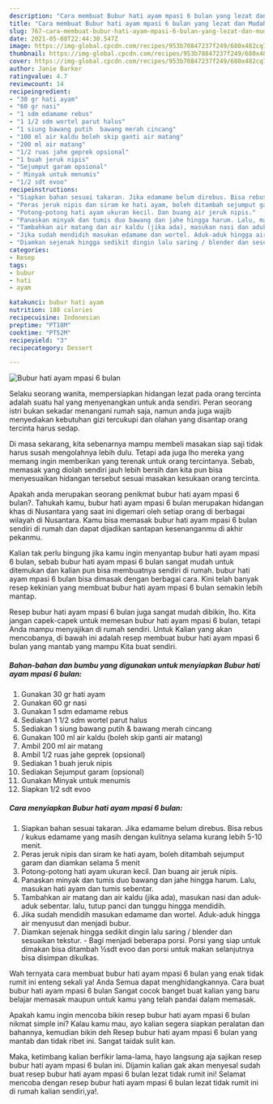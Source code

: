 ```yaml
---
description: "Cara membuat Bubur hati ayam mpasi 6 bulan yang lezat dan Mudah Dibuat"
title: "Cara membuat Bubur hati ayam mpasi 6 bulan yang lezat dan Mudah Dibuat"
slug: 767-cara-membuat-bubur-hati-ayam-mpasi-6-bulan-yang-lezat-dan-mudah-dibuat
date: 2021-05-08T22:44:30.547Z
image: https://img-global.cpcdn.com/recipes/953b70847237f249/680x482cq70/bubur-hati-ayam-mpasi-6-bulan-foto-resep-utama.jpg
thumbnail: https://img-global.cpcdn.com/recipes/953b70847237f249/680x482cq70/bubur-hati-ayam-mpasi-6-bulan-foto-resep-utama.jpg
cover: https://img-global.cpcdn.com/recipes/953b70847237f249/680x482cq70/bubur-hati-ayam-mpasi-6-bulan-foto-resep-utama.jpg
author: Janie Barker
ratingvalue: 4.7
reviewcount: 14
recipeingredient:
- "30 gr hati ayam"
- "60 gr nasi"
- "1 sdm edamame rebus"
- "1 1/2 sdm wortel parut halus"
- "1 siung bawang putih  bawang merah cincang"
- "100 ml air kaldu boleh skip ganti air matang"
- "200 ml air matang"
- "1/2 ruas jahe geprek opsional"
- "1 buah jeruk nipis"
- "Sejumput garam opsional"
- " Minyak untuk menumis"
- "1/2 sdt evoo"
recipeinstructions:
- "Siapkan bahan sesuai takaran. Jika edamame belum direbus. Bisa rebus / kukus edamame yang masih dengan kulitnya selama kurang lebih 5-10 menit."
- "Peras jeruk nipis dan siram ke hati ayam, boleh ditambah sejumput garam dan diamkan selama 5 menit"
- "Potong-potong hati ayam ukuran kecil. Dan buang air jeruk nipis."
- "Panaskan minyak dan tumis duo bawang dan jahe hingga harum. Lalu, masukan hati ayam dan tumis sebentar."
- "Tambahkan air matang dan air kaldu (jika ada), masukan nasi dan aduk-aduk sebentar. lalu, tutup panci dan tunggu hingga mendidih."
- "Jika sudah mendidih masukan edamame dan wortel. Aduk-aduk hingga air menyusut dan menjadi bubur."
- "Diamkan sejenak hingga sedikit dingin lalu saring / blender dan sesuaikan tekstur. Bagi menjadi beberapa porsi. Porsi yang siap untuk dimakan bisa ditambah ½sdt evoo dan porsi untuk makan selanjutnya bisa disimpan dikulkas."
categories:
- Resep
tags:
- bubur
- hati
- ayam

katakunci: bubur hati ayam 
nutrition: 188 calories
recipecuisine: Indonesian
preptime: "PT18M"
cooktime: "PT52M"
recipeyield: "3"
recipecategory: Dessert

---
```



![Bubur hati ayam mpasi 6 bulan](https://img-global.cpcdn.com/recipes/953b70847237f249/680x482cq70/bubur-hati-ayam-mpasi-6-bulan-foto-resep-utama.jpg)

Selaku seorang wanita, mempersiapkan hidangan lezat pada orang tercinta adalah suatu hal yang menyenangkan untuk anda sendiri. Peran seorang istri bukan sekadar menangani rumah saja, namun anda juga wajib menyediakan kebutuhan gizi tercukupi dan olahan yang disantap orang tercinta harus sedap.

Di masa  sekarang, kita sebenarnya mampu membeli masakan siap saji tidak harus susah mengolahnya lebih dulu. Tetapi ada juga lho mereka yang memang ingin memberikan yang terenak untuk orang tercintanya. Sebab, memasak yang diolah sendiri jauh lebih bersih dan kita pun bisa menyesuaikan hidangan tersebut sesuai masakan kesukaan orang tercinta. 



Apakah anda merupakan seorang penikmat bubur hati ayam mpasi 6 bulan?. Tahukah kamu, bubur hati ayam mpasi 6 bulan merupakan hidangan khas di Nusantara yang saat ini digemari oleh setiap orang di berbagai wilayah di Nusantara. Kamu bisa memasak bubur hati ayam mpasi 6 bulan sendiri di rumah dan dapat dijadikan santapan kesenanganmu di akhir pekanmu.

Kalian tak perlu bingung jika kamu ingin menyantap bubur hati ayam mpasi 6 bulan, sebab bubur hati ayam mpasi 6 bulan sangat mudah untuk ditemukan dan kalian pun bisa membuatnya sendiri di rumah. bubur hati ayam mpasi 6 bulan bisa dimasak dengan berbagai cara. Kini telah banyak resep kekinian yang membuat bubur hati ayam mpasi 6 bulan semakin lebih mantap.

Resep bubur hati ayam mpasi 6 bulan juga sangat mudah dibikin, lho. Kita jangan capek-capek untuk memesan bubur hati ayam mpasi 6 bulan, tetapi Anda mampu menyajikan di rumah sendiri. Untuk Kalian yang akan mencobanya, di bawah ini adalah resep membuat bubur hati ayam mpasi 6 bulan yang mantab yang mampu Kita buat sendiri.

<!--inarticleads1-->

##### Bahan-bahan dan bumbu yang digunakan untuk menyiapkan Bubur hati ayam mpasi 6 bulan:

1. Gunakan 30 gr hati ayam
1. Gunakan 60 gr nasi
1. Gunakan 1 sdm edamame rebus
1. Sediakan 1 1/2 sdm wortel parut halus
1. Sediakan 1 siung bawang putih &amp; bawang merah cincang
1. Gunakan 100 ml air kaldu (boleh skip ganti air matang)
1. Ambil 200 ml air matang
1. Ambil 1/2 ruas jahe geprek (opsional)
1. Sediakan 1 buah jeruk nipis
1. Sediakan Sejumput garam (opsional)
1. Gunakan  Minyak untuk menumis
1. Siapkan 1/2 sdt evoo




<!--inarticleads2-->

##### Cara menyiapkan Bubur hati ayam mpasi 6 bulan:

1. Siapkan bahan sesuai takaran. Jika edamame belum direbus. Bisa rebus / kukus edamame yang masih dengan kulitnya selama kurang lebih 5-10 menit.
1. Peras jeruk nipis dan siram ke hati ayam, boleh ditambah sejumput garam dan diamkan selama 5 menit
1. Potong-potong hati ayam ukuran kecil. Dan buang air jeruk nipis.
1. Panaskan minyak dan tumis duo bawang dan jahe hingga harum. Lalu, masukan hati ayam dan tumis sebentar.
1. Tambahkan air matang dan air kaldu (jika ada), masukan nasi dan aduk-aduk sebentar. lalu, tutup panci dan tunggu hingga mendidih.
1. Jika sudah mendidih masukan edamame dan wortel. Aduk-aduk hingga air menyusut dan menjadi bubur.
1. Diamkan sejenak hingga sedikit dingin lalu saring / blender dan sesuaikan tekstur. - Bagi menjadi beberapa porsi. Porsi yang siap untuk dimakan bisa ditambah ½sdt evoo dan porsi untuk makan selanjutnya bisa disimpan dikulkas.




Wah ternyata cara membuat bubur hati ayam mpasi 6 bulan yang enak tidak rumit ini enteng sekali ya! Anda Semua dapat menghidangkannya. Cara buat bubur hati ayam mpasi 6 bulan Sangat cocok banget buat kalian yang baru belajar memasak maupun untuk kamu yang telah pandai dalam memasak.

Apakah kamu ingin mencoba bikin resep bubur hati ayam mpasi 6 bulan nikmat simple ini? Kalau kamu mau, ayo kalian segera siapkan peralatan dan bahannya, kemudian bikin deh Resep bubur hati ayam mpasi 6 bulan yang mantab dan tidak ribet ini. Sangat taidak sulit kan. 

Maka, ketimbang kalian berfikir lama-lama, hayo langsung aja sajikan resep bubur hati ayam mpasi 6 bulan ini. Dijamin kalian gak akan menyesal sudah buat resep bubur hati ayam mpasi 6 bulan lezat tidak rumit ini! Selamat mencoba dengan resep bubur hati ayam mpasi 6 bulan lezat tidak rumit ini di rumah kalian sendiri,ya!.

